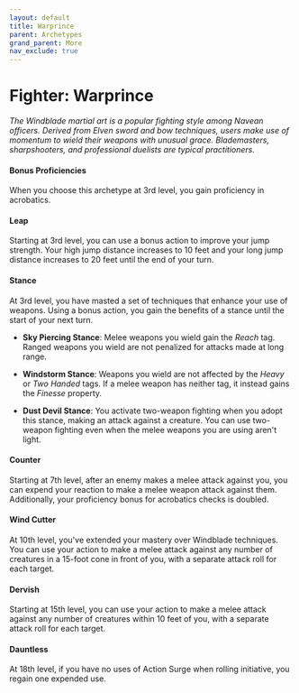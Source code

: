 ```yaml
---
layout: default
title: Warprince
parent: Archetypes
grand_parent: More
nav_exclude: true
---
```


# Fighter: Warprince

_The Windblade martial art is a popular fighting style among Navean officers. Derived from Elven sword and bow techniques, users make use of momentum to wield their weapons with unusual grace. Blademasters, sharpshooters, and professional duelists are typical practitioners._


#### Bonus Proficiencies
When you choose this archetype at 3rd level, you gain proficiency in acrobatics. 


#### Leap
Starting at 3rd level, you can use a bonus action to improve your jump strength. Your high jump distance increases to 10 feet and your long jump distance increases to 20 feet until the end of your turn.


#### Stance
At 3rd level, you have masted a set of techniques that enhance your use of weapons. Using a bonus action, you gain the benefits of a stance until the start of your next turn.

* **Sky Piercing Stance**: Melee weapons you wield gain the _Reach_ tag. Ranged weapons you wield are not penalized for attacks made at long range.

* **Windstorm Stance**: Weapons you wield are not affected by the _Heavy_ or _Two Handed_ tags. If a melee weapon has neither tag, it instead gains the _Finesse_ property. 

* **Dust Devil Stance**: You activate two-weapon fighting when you adopt this stance, making an attack against a creature. You can use two-weapon fighting even when the melee weapons you are using aren't light. 


#### Counter
Starting at 7th level, after an enemy makes a melee attack against you, you can expend your reaction to make a melee weapon attack against them. Additionally, your proficiency bonus for acrobatics checks is doubled.


#### Wind Cutter
At 10th level, you've extended your mastery over Windblade techniques. You can use your action to make a melee attack against any number of creatures in a 15-foot cone in front of you, with a separate attack roll for each target. 


#### Dervish
Starting at 15th level, you can use your action to make a melee attack against any number of creatures within 10 feet of you, with a separate attack roll for each target.


#### Dauntless
At 18th level, if you have no uses of Action Surge when rolling initiative, you regain one expended use.